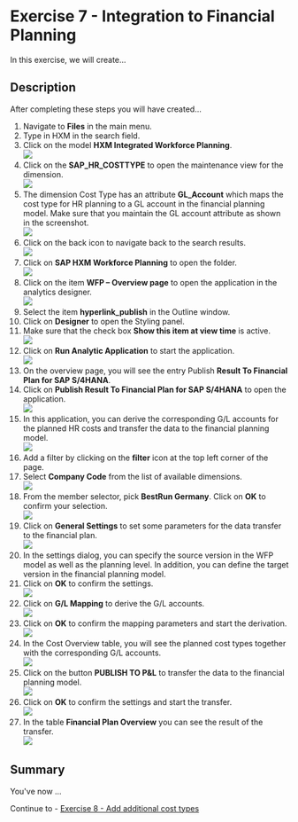 # Exercise 7 - Integration to Financial Planning
In this exercise, we will create...

## Description

After completing these steps you will have created...

1. Navigate to **Files** in the main menu.
2. Type in HXM in the search field.
3. Click on the model **HXM Integrated Workforce Planning**.
<br>![](/exercises/ex7/images/07_0001.png)
4. Click on the **SAP_HR_COSTTYPE** to open the maintenance view for the dimension.
<br>![](/exercises/ex7/images/07_0002.png)
5. The dimension Cost Type has an attribute **GL_Account** which maps the cost type for HR planning to a GL account in the financial planning model. Make sure that you maintain the GL account attribute as shown in the screenshot.
<br>![](/exercises/ex7/images/07_0003.png)
6. Click on the back icon to navigate back to the search results.
<br>![](/exercises/ex7/images/07_0004.png)
7. Click on **SAP HXM Workforce Planning** to open the folder.
<br>![](/exercises/ex7/images/07_0005.png)
8. Click on the item **WFP – Overview page** to open the application in the analytics designer.
<br>![](/exercises/ex7/images/07_0006.png)
9. Select the item **hyperlink_publish** in the Outline window.
10. Click on **Designer** to open the Styling panel.
11. Make sure that the check box **Show this item at view time** is active.
<br>![](/exercises/ex7/images/07_0007.png)
12. Click on **Run Analytic Application** to start the application.
<br>![](/exercises/ex7/images/07_0008.png)
13.	On the overview page, you will see the entry Publish **Result To Financial Plan for SAP S/4HANA**.
14.	Click on **Publish Result To Financial Plan for SAP S/4HANA** to open the application.
<br>![](/exercises/ex7/images/07_0009.png)
15.	In this application, you can derive the corresponding G/L accounts for the planned HR costs and transfer the data to the financial planning model.
<br>![](/exercises/ex7/images/07_0010.png)
16.	Add a filter by clicking on the **filter** icon at the top left corner of the page.
17.	Select **Company Code** from the list of available dimensions.
<br>![](/exercises/ex7/images/07_0011.png)
18.	From the member selector, pick **BestRun Germany**. Click on **OK** to confirm your selection.
<br>![](/exercises/ex7/images/07_0012.png)
19.	Click on **General Settings** to set some parameters for the data transfer to the financial plan.
<br>![](/exercises/ex7/images/07_0013.png)
20.	In the settings dialog, you can specify the source version in the WFP model as well as the planning level. In addition, you can define the target version in the financial planning model.
21.	Click on **OK** to confirm the settings.
<br>![](/exercises/ex7/images/07_0014.png)
22.	Click on **G/L Mapping** to derive the G/L accounts.
<br>![](/exercises/ex7/images/07_0015.png)
23.	Click on **OK** to confirm the mapping parameters and start the derivation.
<br>![](/exercises/ex7/images/07_0016.png)
24.	In the Cost Overview table, you will see the planned cost types together with the corresponding G/L accounts.
<br>![](/exercises/ex7/images/07_0017.png)
25.	Click on the button **PUBLISH TO P&L** to transfer the data to the financial planning model.
<br>![](/exercises/ex7/images/07_0019.png)
26.	Click on **OK** to confirm the settings and start the transfer.
<br>![](/exercises/ex7/images/07_0020.png)
27.	In the table **Financial Plan Overview** you can see the result of the transfer.
<br>![](/exercises/ex7/images/07_0021.png)


## Summary

You've now ...

Continue to - [Exercise 8 - Add additional cost types](../ex8/README.md)
